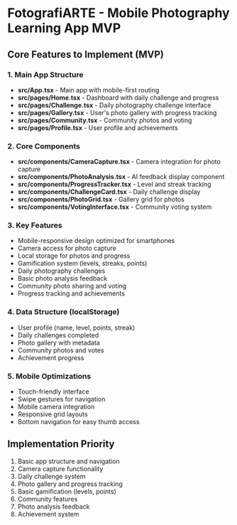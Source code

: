 # FotografiARTE - Mobile Photography Learning App MVP

## Core Features to Implement (MVP)

### 1. Main App Structure
- **src/App.tsx** - Main app with mobile-first routing
- **src/pages/Home.tsx** - Dashboard with daily challenge and progress
- **src/pages/Challenge.tsx** - Daily photography challenge interface
- **src/pages/Gallery.tsx** - User's photo gallery with progress tracking
- **src/pages/Community.tsx** - Community photos and voting
- **src/pages/Profile.tsx** - User profile and achievements

### 2. Core Components
- **src/components/CameraCapture.tsx** - Camera integration for photo capture
- **src/components/PhotoAnalysis.tsx** - AI feedback display component
- **src/components/ProgressTracker.tsx** - Level and streak tracking
- **src/components/ChallengeCard.tsx** - Daily challenge display
- **src/components/PhotoGrid.tsx** - Gallery grid for photos
- **src/components/VotingInterface.tsx** - Community voting system

### 3. Key Features
- Mobile-responsive design optimized for smartphones
- Camera access for photo capture
- Local storage for photos and progress
- Gamification system (levels, streaks, points)
- Daily photography challenges
- Basic photo analysis feedback
- Community photo sharing and voting
- Progress tracking and achievements

### 4. Data Structure (localStorage)
- User profile (name, level, points, streak)
- Daily challenges completed
- Photo gallery with metadata
- Community photos and votes
- Achievement progress

### 5. Mobile Optimizations
- Touch-friendly interface
- Swipe gestures for navigation
- Mobile camera integration
- Responsive grid layouts
- Bottom navigation for easy thumb access

## Implementation Priority
1. Basic app structure and navigation
2. Camera capture functionality
3. Daily challenge system
4. Photo gallery and progress tracking
5. Basic gamification (levels, points)
6. Community features
7. Photo analysis feedback
8. Achievement system